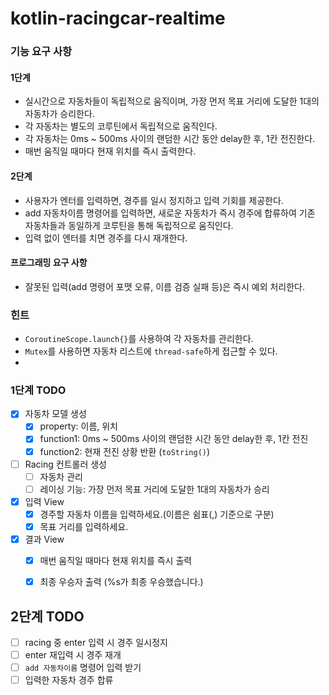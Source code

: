 # kotlin-racingcar-realtime

### 기능 요구 사항

#### 1단계
- 실시간으로 자동차들이 독립적으로 움직이며, 가장 먼저 목표 거리에 도달한 1대의 자동차가 승리한다.
- 각 자동차는 별도의 코루틴에서 독립적으로 움직인다.
- 각 자동차는 0ms ~ 500ms 사이의 랜덤한 시간 동안 delay한 후, 1칸 전진한다.
- 매번 움직일 때마다 현재 위치를 즉시 출력한다.

#### 2단계
- 사용자가 엔터를 입력하면, 경주를 일시 정지하고 입력 기회를 제공한다.
- add 자동차이름 명령어를 입력하면, 새로운 자동차가 즉시 경주에 합류하여 기존 자동차들과 동일하게 코루틴을 통해 독립적으로 움직인다.
- 입력 없이 엔터를 치면 경주를 다시 재개한다.

#### 프로그래밍 요구 사항
- 잘못된 입력(add 명령어 포맷 오류, 이름 검증 실패 등)은 즉시 예외 처리한다.

### 힌트
- `CoroutineScope.launch{}`를 사용하여 각 자동차를 관리한다.
- `Mutex`를 사용하면 자동차 리스트에 `thread-safe`하게 접근할 수 있다.
- 
### 1단계 TODO
- [x] 자동차 모델 생성
    - [x] property: 이름, 위치
    - [x] function1: 0ms ~ 500ms 사이의 랜덤한 시간 동안 delay한 후, 1칸 전진
    - [x] function2: 현재 전진 상황 반환 (`toString()`)

- [ ] Racing 컨트롤러 생성
    - [ ] 자동차 관리
    - [ ] 레이싱 기능: 가장 먼저 목표 거리에 도달한 1대의 자동차가 승리

- [x] 입력 View
    - [x] 경주할 자동차 이름을 입력하세요.(이름은 쉼표(,) 기준으로 구분)
    - [x] 목표 거리를 입력하세요.
- [x] 결과 View
    - [x] 매번 움직일 때마다 현재 위치를 즉시 출력
    - [x] 최종 우승자 출력 (%s가 최종 우승했습니다.)


## 2단계 TODO
- [ ] racing 중 enter 입력 시 경주 일시정지
- [ ] enter 재입력 시 경주 재개
- [ ] `add 자동차이름` 명령어 입력 받기
- [ ] 입력한 자동차 경주 합류